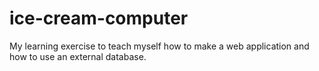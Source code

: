 # ice-cream-computer
My learning exercise to teach myself how to make a web application and how to use an external database.
